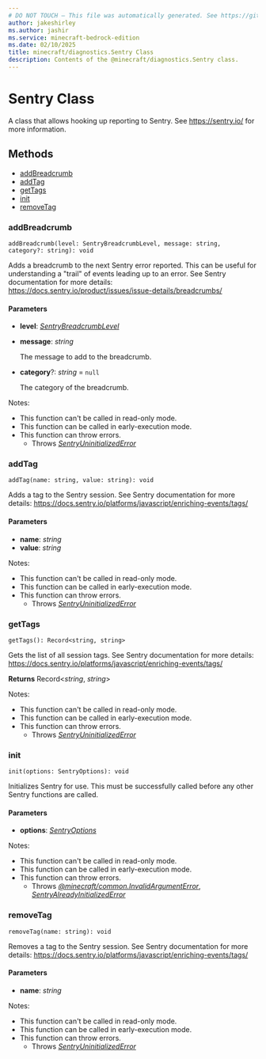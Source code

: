 ```yaml
---
# DO NOT TOUCH — This file was automatically generated. See https://github.com/mojang/minecraftapidocsgenerator to modify descriptions, examples, etc.
author: jakeshirley
ms.author: jashir
ms.service: minecraft-bedrock-edition
ms.date: 02/10/2025
title: minecraft/diagnostics.Sentry Class
description: Contents of the @minecraft/diagnostics.Sentry class.
---
```

# Sentry Class

A class that allows hooking up reporting to Sentry.  See https://sentry.io/ for more information.

## Methods
- [addBreadcrumb](#addbreadcrumb)
- [addTag](#addtag)
- [getTags](#gettags)
- [init](#init)
- [removeTag](#removetag)

### **addBreadcrumb**
`
addBreadcrumb(level: SentryBreadcrumbLevel, message: string, category?: string): void
`

Adds a breadcrumb to the next Sentry error reported.  This can be useful for understanding a "trail" of events leading up to an error.  See Sentry documentation for more details: https://docs.sentry.io/product/issues/issue-details/breadcrumbs/

#### **Parameters**
- **level**: [*SentryBreadcrumbLevel*](SentryBreadcrumbLevel.md)
- **message**: *string*
  
  The message to add to the breadcrumb.
- **category**?: *string* = `null`
  
  The category of the breadcrumb.
  
Notes:
- This function can't be called in read-only mode.
- This function can be called in early-execution mode.
- This function can throw errors.
  - Throws [*SentryUninitializedError*](SentryUninitializedError.md)

### **addTag**
`
addTag(name: string, value: string): void
`

Adds a tag to the Sentry session.  See Sentry documentation for more details: https://docs.sentry.io/platforms/javascript/enriching-events/tags/

#### **Parameters**
- **name**: *string*
- **value**: *string*
  
Notes:
- This function can't be called in read-only mode.
- This function can be called in early-execution mode.
- This function can throw errors.
  - Throws [*SentryUninitializedError*](SentryUninitializedError.md)

### **getTags**
`
getTags(): Record<string, string>
`

Gets the list of all session tags.  See Sentry documentation for more details: https://docs.sentry.io/platforms/javascript/enriching-events/tags/

**Returns** Record<*string*, *string*>
  
Notes:
- This function can't be called in read-only mode.
- This function can be called in early-execution mode.
- This function can throw errors.
  - Throws [*SentryUninitializedError*](SentryUninitializedError.md)

### **init**
`
init(options: SentryOptions): void
`

Initializes Sentry for use.  This must be successfully called before any other Sentry functions are called.

#### **Parameters**
- **options**: [*SentryOptions*](SentryOptions.md)
  
Notes:
- This function can't be called in read-only mode.
- This function can be called in early-execution mode.
- This function can throw errors.
  - Throws [*@minecraft/common.InvalidArgumentError*](../../../scriptapi/minecraft/common/InvalidArgumentError.md), [*SentryAlreadyInitializedError*](SentryAlreadyInitializedError.md)

### **removeTag**
`
removeTag(name: string): void
`

Removes a tag to the Sentry session.  See Sentry documentation for more details: https://docs.sentry.io/platforms/javascript/enriching-events/tags/

#### **Parameters**
- **name**: *string*
  
Notes:
- This function can't be called in read-only mode.
- This function can be called in early-execution mode.
- This function can throw errors.
  - Throws [*SentryUninitializedError*](SentryUninitializedError.md)
